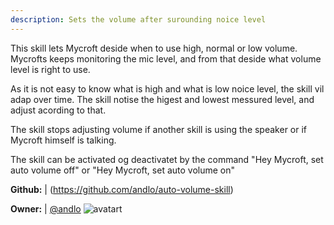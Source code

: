```yaml
---
description: Sets the volume after surounding noice level
---
```

This skill lets Mycroft deside when to use high, normal or low volume. Mycrofts keeps monitoring the mic level, and from that deside what volume level is right to use.

As it is not easy to know what is high and what is low noice level, the skill vil adap over time. The skill notise the higest and lowest messured level, and adjust acording to that.

The skill stops adjusting volume if another skill is using the speaker or if Mycroft himself is talking.

The skill can be activated og deactivatet by the command "Hey Mycroft, set auto volume off" or "Hey Mycroft, set auto volume on"

**Github:** | (https://github.com/andlo/auto-volume-skill)

**Owner:** | [@andlo](https://github.com/andlo) ![avatart](https://avatars2.githubusercontent.com/u/3314671?v=4)

